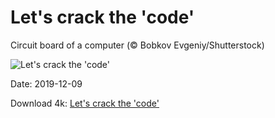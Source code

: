 # Let's crack the 'code'

Circuit board of a computer (© Bobkov Evgeniy/Shutterstock)

![Let's crack the 'code'](https://bing.com/th?id=OHR.BlueChip_EN-US9896595975_UHD.jpg&rf=LaDigue_UHD.jpg&pid=hp&w=1024&h=576)

Date: 2019-12-09

Download 4k: [Let's crack the 'code'](https://bing.com/th?id=OHR.BlueChip_EN-US9896595975_UHD.jpg&rf=LaDigue_UHD.jpg&pid=hp&w=3840&h=2160)

